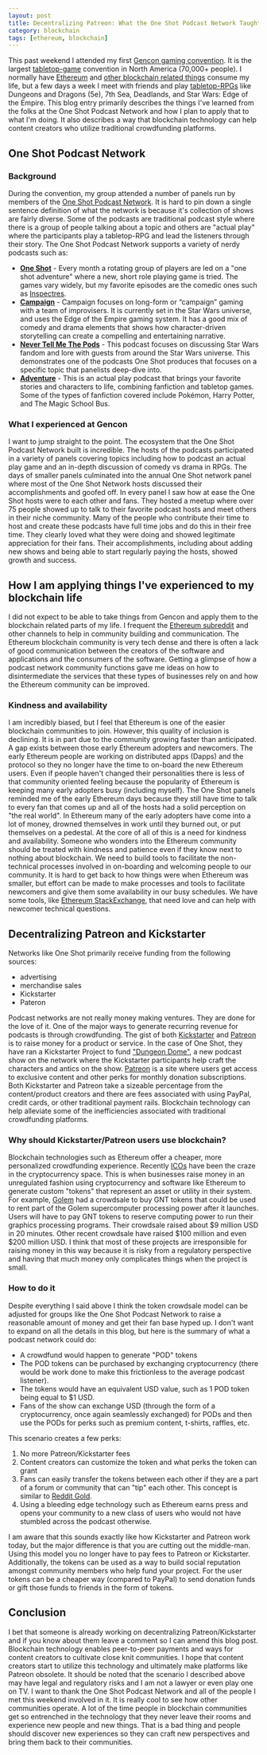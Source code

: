 ```yaml
---
layout: post
title: Decentralizing Patreon: What the One Shot Podcast Network Taught Me
category: blockchain
tags: [ethereum, blockchain]
---
```


This past weekend I attended my first [Gencon gaming convention](https://en.wikipedia.org/wiki/Gen_Con). It is the largest [tabletop-game](https://en.wikipedia.org/wiki/Tabletop_game) convention in North America (70,000+ people). I normally have [Ethereum](https://coincenter.org/entry/what-is-ethereum) and [other blockchain related things](https://coincenter.org/entry/what-is-blockchain-anyway) consume my life, but a few days a week I meet with friends and play [tabletop-RPGs](https://en.wikipedia.org/wiki/Role-playing_game) like Dungeons and Dragons (5e), 7th Sea, Deadlands, and Star Wars: Edge of the Empire. This blog entry primarily describes the things I've learned from the folks at the One Shot Podcast Network and how I plan to apply that to what I'm doing. It also describes a way that blockchain technology can help content creators who utilize traditional crowdfunding platforms.

## One Shot Podcast Network
### Background
During the convention, my group attended a number of panels run by members of the [One Shot Podcast Network](http://oneshotpodcast.com/). It is hard to pin down a single sentence definition of what the network is because it's collection of shows are fairly diverse. Some of the podcasts are traditional podcast style where there is a group of people talking about a topic and others are "actual play" where the participants play a tabletop-RPG and lead the listeners through their story. The One Shot Podcast Network supports a variety of nerdy podcasts such as:

- **[One Shot](http://oneshotpodcast.com/category/podcasts/one-shot/)** - Every month a rotating group of players are led on a "one shot adventure" where a new, short role playing game is tried. The games vary widely, but my favorite episodes are the comedic ones such as [Inspectres](http://oneshotpodcast.com/podcasts/one-shot/70-inspectres-part-1/).
- **[Campaign](http://oneshotpodcast.com/category/podcasts/campaign/)** - Campaign focuses on long-form or “campaign” gaming with a team of improvisers. It is currently set in the Star Wars universe, and uses the Edge of the Empire gaming system. It has a good mix of comedy and drama elements
that shows how character-driven storytelling can create a compelling and entertaining narrative.
- **[Never Tell Me The Pods](https://nevertellmethepods.com/)** - This podcast focuses on discussing Star Wars fandom and lore with guests from around the Star Wars universe. This demonstrates one of the podcasts One Shot produces that focuses on a specific topic that panelists deep-dive into.
- **[Adventure](http://oneshotpodcast.com/category/podcasts/adventure/)** - This is an actual play podcast that brings your favorite stories and characters to life, combining fanfiction and tabletop games. Some of the types of fanfiction covered include Pokémon, Harry Potter, and The Magic School Bus.

### What I experienced at Gencon
I want to jump straight to the point. The ecosystem that the One Shot Podcast Network built is incredible. The hosts of the podcasts participated in a variety of panels covering topics including how to podcast an actual play game and an in-depth discussion of comedy vs drama in RPGs. The days of smaller panels culminated into the annual One Shot network panel where most of the One Shot Network hosts discussed their accomplishments and goofed off. In every panel I saw how at ease the One Shot hosts were to each other and fans. They hosted a meetup where over 75 people showed up to talk to their favorite podcast hosts and meet others in their niche community. Many of the people who contribute their time to host and create these podcasts have full time jobs and do this in their free time. They clearly loved what they were doing and showed legitimate appreciation for their fans. Their accomplishments, including about adding new shows and being able to start regularly paying the hosts, showed growth and success.

## How I am applying things I've experienced to my blockchain life
I did not expect to be able to take things from Gencon and apply them to the blockchain related parts of my life. I frequent the [Ethereum subreddit](https://www.reddit.com/r/ethereum/) and other channels to help in community building and communication. The Ethereum blockchain community is very tech dense and there is often a lack of good communication between the creators of the software and applications and the consumers of the software. Getting a glimpse of how a podcast network community functions gave me ideas on how to disintermediate the services that these types of businesses rely on and how the Ethereum community can be improved.

### Kindness and availability
I am incredibly biased, but I feel that Ethereum is one of the easier blockchain communities to join. However, this quality of inclusion is declining. It is in part due to the community growing faster than anticipated. A gap exists between those early Ethereum adopters and newcomers. The early Ethereum people are working on distributed apps (Dapps) and the protocol so they no longer have the time to on-board the new Ethereum users. Even if people haven't changed their personalities there is less of that community oriented feeling because the popularity of Ethereum is keeping many early adopters busy (including myself). The One Shot panels reminded me of the early Ethereum days because they still have time to talk to every fan that comes up and all of the hosts had a solid perception on "the real world". In Ethereum many of the early adopters have come into a lot of money, drowned themselves in work until they burned out, or put themselves on a pedestal. At the core of all of this is a need for kindness and availability. Someone who wonders into the Ethereum community should be treated with kindness and patience even if they know next to nothing about blockchain. We need to build tools to facilitate the non-technical processes involved in on-boarding and welcoming people to our community. It is hard to get back to how things were when Ethereum was smaller, but effort can be made to make processes and tools to facilitate newcomers and give them some availability in our busy schedules. We have some tools, like [Ethereum StackExchange](https://ethereum.stackexchange.com/), that need love and can help with newcomer technical questions.

## Decentralizing Patreon and Kickstarter
Networks like One Shot primarily receive funding from the following sources:

- advertising
- merchandise sales
- Kickstarter
- Pateron

Podcast networks are not really money making ventures. They are done for the love of it. One of the major ways to generate recurring revenue for podcasts is through crowdfunding. The gist of both [Kickstarter](https://www.kickstarter.com/projects/oneshotpodcast/dungeon-dome-season-1) and [Patreon](https://www.patreon.com/oneshotpodcast) is to raise money for a product or service. In the case of One Shot, they have ran a Kickstarter Project to fund ["Dungeon Dome"](https://www.kickstarter.com/projects/oneshotpodcast/dungeon-dome-season-1), a new podcast show on the network where the Kickstarter participants help craft the characters and antics on the show. [Patreon](https://www.patreon.com/oneshotpodcast) is a site where users get access to exclusive content and other perks for monthly donation subscriptions. Both Kickstarter and Patreon take a sizeable percentage from the content/product creators and there are fees associated with using PayPal, credit cards, or other traditional payment rails. Blockchain technology can help alleviate some of the inefficiencies associated with traditional crowdfunding platforms.

### Why should Kickstarter/Patreon users use blockchain?
Blockchain technologies such as Ethereum offer a cheaper, more personalized crowdfunding experience. Recently [ICOs](https://en.wikipedia.org/wiki/Initial_coin_offering) have been the craze in the cryptocurrency space. This is when businesses raise money in an unregulated fashion using cryptocurrency and software like Ethereum to generate custom "tokens" that represent an asset or utility in their system. For example, [Golem](https://golem.network/index.html) had a crowdsale to buy GNT tokens that could be used to rent part of the Golem supercomputer processing power after it launches. Users will have to pay GNT tokens to reserve computing power to run their graphics processing programs. Their crowdsale raised about $9 million USD in 20 minutes. Other recent crowdsale have raised $100 million and even $200 million USD. I think that most of these projects are irresponsible for raising money in this way because it is risky from a regulatory perspective and having that much money only complicates things when the project is small.

### How to do it
Despite everything I said above I think the token crowdsale model can be adjusted for groups like the One Shot Podcast Network to raise a reasonable amount of money and get their fan base hyped up. I don't want to expand on all the details in this blog, but here is the summary of what a podcast network could do:

- A crowdfund would happen to generate "POD" tokens
- The POD tokens can be purchased by exchanging cryptocurrency (there would be work done to make this frictionless to the average podcast listener).
- The tokens would have an equivalent USD value, such as 1 POD token being equal to $1 USD.
- Fans of the show can exchange USD (through the form of a cryptocurrency, once again seamlessly exchanged) for PODs and then use the PODs for perks such as premium content, t-shirts, raffles, etc.

This scenario creates a few perks:
1. No more Patreon/Kickstarter fees
2. Content creators can customize the token and what perks the token can grant
3. Fans can easily transfer the tokens between each other if they are a part of a forum or community that can "tip" each other. This concept is similar to [Reddit Gold](https://www.reddit.com/gold/about/).
4. Using a bleeding edge technology such as Ethereum earns press and opens your community to a new class of users who would not have stumbled across the podcast otherwise.

I am aware that this sounds exactly like how Kickstarter and Patreon work today, but the major difference is that you are cutting out the middle-man. Using this model you no longer have to pay fees to Patreon or Kickstarter. Additionally, the tokens can be used as a way to build social reputation amongst community members who help fund your project. For the user tokens can be a cheaper way (compared to PayPal) to send donation funds or gift those funds to friends in the form of tokens.

## Conclusion
I bet that someone is already working on decentralizing Patreon/Kickstarter and if you know about them leave a comment so I can amend this blog post. Blockchain technology enables peer-to-peer payments and ways for content creators to cultivate close knit communities. I hope that content creators start to utilize this technology and ultimately make platforms like Patreon obsolete. It should be noted that the scenario I described above may have legal and regulatory risks and I am not a lawyer or even play one on TV. I want to thank the One Shot Podcast Network and all of the people I met this weekend involved in it. It is really cool to see how other communities operate. A lot of the time people in blockchain communities get so entrenched in the technology that they never leave their rooms and experience new people and new things. That is a bad thing and people should discover new experiences so they can craft new perspectives and bring them back to their communities.